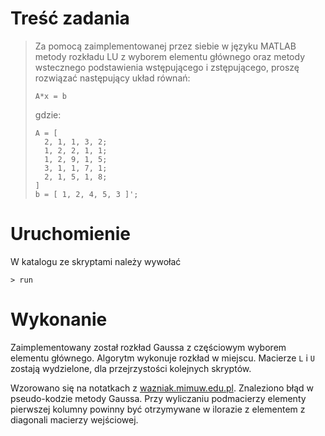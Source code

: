 # Treść zadania

> Za pomocą zaimplementowanej przez siebie w języku MATLAB metody rozkładu LU z
> wyborem elementu głównego oraz metody wstecznego podstawienia wstępującego i
> zstępującego, proszę rozwiązać następujący układ równań:
>
>     A*x = b
>
> gdzie:
>
>     A = [
>       2, 1, 1, 3, 2;
>       1, 2, 2, 1, 1;
>       1, 2, 9, 1, 5;
>       3, 1, 1, 7, 1;
>       2, 1, 5, 1, 8;
>     ]
>     b = [ 1, 2, 4, 5, 3 ]';

# Uruchomienie

W katalogu ze skryptami należy wywołać

    > run

# Wykonanie

Zaimplementowany został rozkład Gaussa z częściowym wyborem elementu głównego.
Algorytm wykonuje rozkład w miejscu. Macierze `L` i `U` zostają wydzielone, dla
przejrzystości kolejnych skryptów.

Wzorowano się na notatkach z
[wazniak.mimuw.edu.pl](http://wazniak.mimuw.edu.pl/index.php?title=MN05).
Znaleziono błąd w pseudo-kodzie metody Gaussa. Przy wyliczaniu podmacierzy
elementy pierwszej kolumny powinny być otrzymywane w ilorazie z elementem z
diagonali macierzy wejściowej.
